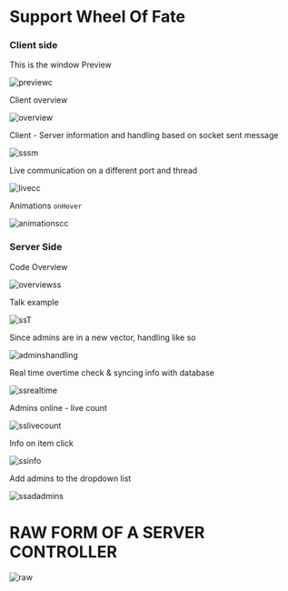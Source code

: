 # Support Wheel Of Fate


### Client side


This is the window Preview


![previewc](pics/ezpreview.gif)

Client  overview

![overview](pics/overvieew.png)


Client - Server information and handling based on socket sent message

![sssm](pics/Screenshot_2.png)


Live communication on a different port and thread

![livecc](pics/screenshot_3.png)


Animations `onHover`

![animationscc](pics/Screenshot_4.png)



### Server Side

Code Overview

![overviewss](pics/Screenshot_6.png)


Talk example

![ssT](pics/Screenshot_5.png)


Since admins are in a new vector, handling like so

![adminshandling](pics/Screenshot_7.png)


Real time overtime check & syncing info with database

![ssrealtime](pics/Screenshot_8.png)


Admins online - live count

![sslivecount](pics/Screenshot_10.png)


Info on item click

![ssinfo](pics/Screenshot_11.png)


Add admins to the dropdown list

![ssadadmins](pics/Screenshot_11.png)

# RAW FORM OF A SERVER CONTROLLER 

![raw](pics/Screenshot_13.png)


